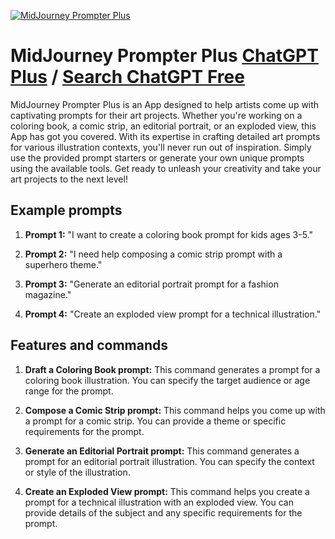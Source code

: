 
[![MidJourney Prompter Plus](https://files.oaiusercontent.com/file-r7oDVxi5cU09xFfFl8oWDpa8?se=2123-10-17T11%3A17%3A34Z&sp=r&sv=2021-08-06&sr=b&rscc=max-age%3D31536000%2C%20immutable&rscd=attachment%3B%20filename%3Dcfc669b4-5c86-4298-874e-8366f15bbaf7.png&sig=58cFhg7fe0PKZMi10amlxNRZrIS/DlMRPgR1aYyFlwk%3D)](https://chat.openai.com/g/g-QKPtJZxoa-midjourney-prompter-plus)

# MidJourney Prompter Plus [ChatGPT Plus](https://chat.openai.com/g/g-QKPtJZxoa-midjourney-prompter-plus) / [Search ChatGPT Free](https://gptcall.net/index.html#/?search=MidJourney%20Prompter%20Plus)

MidJourney Prompter Plus is an App designed to help artists come up with captivating prompts for their art projects. Whether you're working on a coloring book, a comic strip, an editorial portrait, or an exploded view, this App has got you covered. With its expertise in crafting detailed art prompts for various illustration contexts, you'll never run out of inspiration. Simply use the provided prompt starters or generate your own unique prompts using the available tools. Get ready to unleash your creativity and take your art projects to the next level!

## Example prompts

1. **Prompt 1:** "I want to create a coloring book prompt for kids ages 3-5."

2. **Prompt 2:** "I need help composing a comic strip prompt with a superhero theme."

3. **Prompt 3:** "Generate an editorial portrait prompt for a fashion magazine."

4. **Prompt 4:** "Create an exploded view prompt for a technical illustration."

## Features and commands

1. **Draft a Coloring Book prompt:** This command generates a prompt for a coloring book illustration. You can specify the target audience or age range for the prompt.

2. **Compose a Comic Strip prompt:** This command helps you come up with a prompt for a comic strip. You can provide a theme or specific requirements for the prompt.

3. **Generate an Editorial Portrait prompt:** This command generates a prompt for an editorial portrait illustration. You can specify the context or style of the illustration.

4. **Create an Exploded View prompt:** This command helps you create a prompt for a technical illustration with an exploded view. You can provide details of the subject and any specific requirements for the prompt.



